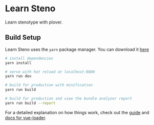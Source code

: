 # Learn Steno

Learn stenotype with plover.

## Build Setup

Learn Steno uses the `yarn` package manager. You can download it [here](https://yarnpkg.com/lang/en/docs/install/)

``` bash
# install dependencies
yarn install

# serve with hot reload at localhost:8080
yarn run dev

# build for production with minification
yarn run build

# build for production and view the bundle analyzer report
yarn run build --report
```

For a detailed explanation on how things work, check out the [guide](http://vuejs-templates.github.io/webpack/) and [docs for vue-loader](http://vuejs.github.io/vue-loader).

